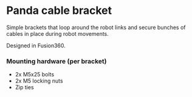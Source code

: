 # Panda cable bracket

Simple brackets that loop around the robot links and secure bunches of cables in place during robot movements.

Designed in Fusion360.

### Mounting hardware (per bracket)

- 2x M5x25 bolts
- 2x M5 locking nuts
- Zip ties
